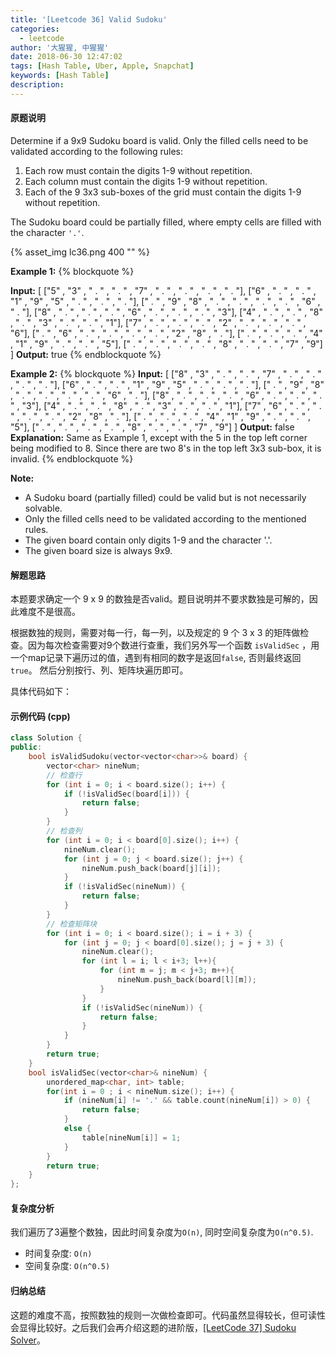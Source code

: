 ```yaml
---
title: '[Leetcode 36] Valid Sudoku'
categories:
  - leetcode
author: '大猩猩, 中猩猩'
date: 2018-06-30 12:47:02
tags: [Hash Table, Uber, Apple, Snapchat]
keywords: [Hash Table]
description:
---
```


#### 原题说明
Determine if a 9x9 Sudoku board is valid. Only the filled cells need to be validated according to the following rules:

1. Each row must contain the digits 1-9 without repetition.
2. Each column must contain the digits 1-9 without repetition.
3. Each of the 9 3x3 sub-boxes of the grid must contain the digits 1-9 without repetition.

The Sudoku board could be partially filled, where empty cells are filled with the character `'.'`.

{% asset_img lc36.png 400 "" %}

**Example 1:**
{% blockquote %}

**Input:**
[
  	["5" , "3" , " . " , " . " , "7" , " . " , " . " , " . " , " . "],
  	["6" , " . " , " . " , "1" , "9" , "5" , " . " , " . " , " . "],
  	[" . " , "9" , "8" , " . " , " . " , " . " , " . " , "6" , " . "],
  	["8" , " . " , " . " , " . " , "6" , " . " , " . " , " . " , "3"],
  	["4" , " . " , " . " , "8" , " . " , "3" , " . " , " . " , "1"],
  	["7" , " . " , " . " , " . " , "2" , " . " , " . " , " . " , "6"],
  	[" . " , "6" , " . " , " . " , " . " , " . " , "2" , "8" , " . "],
  	[" . " , " . " , " . "  , "4" , "1" , "9" , " . " , " . " , "5"],
  	[" . " , " . " , " . " , " . " , "8" , " . " , " . " , "7" , "9"]
]
**Output:** true
{% endblockquote %}

**Example 2:**
{% blockquote %}
**Input:**
[
  	["8" , "3" , " . " , " . " , "7" , " . " , " . " , " . " , " . "],
  	["6" , " . " , " . " , "1" , "9" , "5" , " . " , " . " , " . "],
  	[" . " , "9" , "8" , " . " , " . " , " . " , " . " , "6" , " . "],
  	["8" , " . " , " . " , " . " , "6" , " . " , " . " , " . " , "3"],
  	["4" , " . " , " . " , "8" , " . " , "3" , " . " , " . " , "1"],
  	["7" , "6" , " . " , " . " , " . " , " . " , "2" , "8" , " . "],
  	[" . " , " . " , " . " , "4" , "1" , "9" , " . " , " . " , "5"],
  	[" . " , " . " , " . " , " . " , "8" , " . " , " . " , "7" , "9"]
]
**Output:** false
**Explanation:** Same as Example 1, except with the 5 in the top left corner being modified to 8. Since there are two 8's in the top left 3x3 sub-box, it is invalid.
{% endblockquote %}

**Note:**

- A Sudoku board (partially filled) could be valid but is not necessarily solvable.
- Only the filled cells need to be validated according to the mentioned rules.
- The given board contain only digits 1-9 and the character '.'.
- The given board size is always 9x9.

#### 解题思路
本题要求确定一个 9 x 9 的数独是否valid。题目说明并不要求数独是可解的，因此难度不是很高。

根据数独的规则，需要对每一行，每一列，以及规定的 9 个 3 x 3 的矩阵做检查。因为每次检查需要对9个数进行查重，我们另外写一个函数 `isValidSec` ，用一个map记录下遍历过的值，遇到有相同的数字是返回`false`, 否则最终返回`true`。
然后分别按行、列、矩阵块遍历即可。 

具体代码如下：

#### 示例代码 (cpp)
```cpp
class Solution {
public:
    bool isValidSudoku(vector<vector<char>>& board) {
        vector<char> nineNum;
        // 检查行
        for (int i = 0; i < board.size(); i++) {
            if (!isValidSec(board[i])) {
                return false;
            }
        }
        // 检查列
        for (int i = 0; i < board[0].size(); i++) {
            nineNum.clear();
            for (int j = 0; j < board.size(); j++) {
                nineNum.push_back(board[j][i]);
            }
            if (!isValidSec(nineNum)) {
                return false;
            }
        }
        // 检查矩阵块
        for (int i = 0; i < board.size(); i = i + 3) {
            for (int j = 0; j < board[0].size(); j = j + 3) {
                nineNum.clear();
                for (int l = i; l < i+3; l++){
                    for (int m = j; m < j+3; m++){
                        nineNum.push_back(board[l][m]);
                    }
                }
                if (!isValidSec(nineNum)) {
                    return false;
                }
            }
        }
        return true;
    }
    bool isValidSec(vector<char>& nineNum) {
        unordered_map<char, int> table;
        for(int i = 0 ; i < nineNum.size(); i++) {
            if (nineNum[i] != '.' && table.count(nineNum[i]) > 0) {
                return false;
            }
            else {
                table[nineNum[i]] = 1;
            }
        }
        return true;
    }
};
```
#### 复杂度分析
我们遍历了3遍整个数独，因此时间复杂度为`O(n)`, 同时空间复杂度为`O(n^0.5)`.

 - 时间复杂度: `O(n)`
 - 空间复杂度: `O(n^0.5)`

#### 归纳总结
这题的难度不高，按照数独的规则一次做检查即可。代码虽然显得较长，但可读性会显得比较好。之后我们会再介绍这题的进阶版，[[LeetCode 37] Sudoku Solver](/Leetcode-37-Sudoku-Solver)。